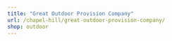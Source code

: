 ```yaml
---
title: "Great Outdoor Provision Company"
url: /chapel-hill/great-outdoor-provision-company/
shop: outdoor
---
```

